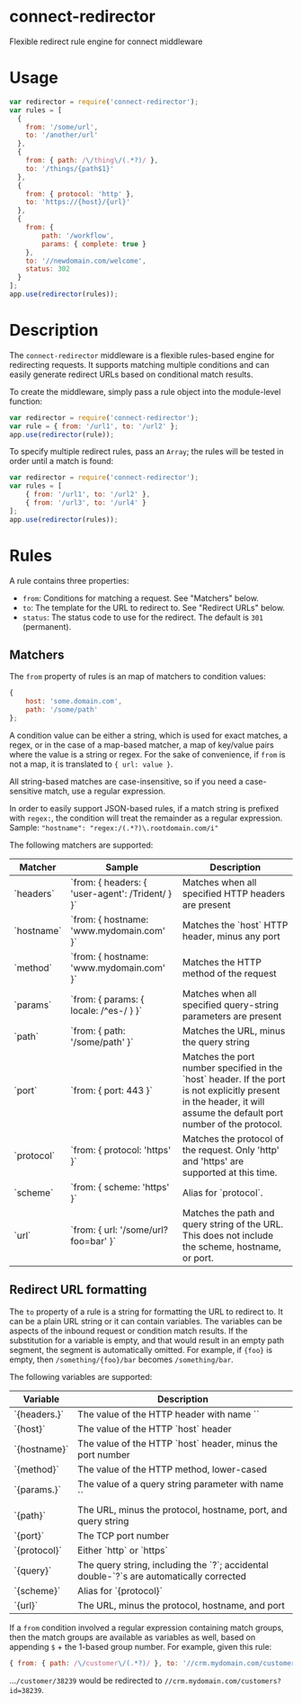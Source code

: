 connect-redirector
=======================

Flexible redirect rule engine for connect middleware

# Usage

```javascript
var redirector = require('connect-redirector');
var rules = [
  {
    from: '/some/url',
    to: '/another/url'
  },
  {
    from: { path: /\/thing\/(.*?)/ },
    to: '/things/{path$1}'
  },
  {
    from: { protocol: 'http' },
    to: 'https://{host}/{url}'
  },
  {
    from: {
        path: '/workflow',
        params: { complete: true }
    },
    to: '//newdomain.com/welcome',
    status: 302
  }
];
app.use(redirector(rules));
```

# Description

The `connect-redirector` middleware is a flexible rules-based engine for redirecting requests. It supports matching
multiple conditions and can easily generate redirect URLs based on conditional match results.

To create the middleware, simply pass a rule object into the module-level function:

```javascript
var redirector = require('connect-redirector');
var rule = { from: '/url1', to: '/url2' };
app.use(redirector(rule));
```

To specify multiple redirect rules, pass an `Array`; the rules will be tested in order until a match is found:

```javascript
var redirector = require('connect-redirector');
var rules = [
    { from: '/url1', to: '/url2' },
    { from: '/url3', to: '/url4' }
];
app.use(redirector(rules));
```

# Rules

A rule contains three properties:

* `from`: Conditions for matching a request. See "Matchers" below.
* `to`: The template for the URL to redirect to. See "Redirect URLs" below.
* `status`: The status code to use for the redirect. The default is `301` (permanent).

## Matchers

The `from` property of rules is an map of matchers to condition values:

```javascript
{
    host: 'some.domain.com',
    path: '/some/path'
};
```

A condition value can be either a string, which is used for exact matches, a regex, or in the case of a map-based
matcher, a map of key/value pairs where the value is a string or regex. For the sake of convenience, if `from` is not
a map, it is translated to `{ url: value }`.

All string-based matches are case-insensitive, so if you need a case-sensitive match, use a regular expression.

In order to easily support JSON-based rules, if a match string is prefixed with `regex:`, the condition will treat the
remainder as a regular expression. Sample: `"hostname": "regex:/(.*?)\.rootdomain.com/i"`

The following matchers are supported:

<table>
  <thead>
    <tr>
      <th>Matcher</th><th>Sample</th><th>Description</th>
    </tr>
  </thead>
  <tbody>
    <tr>
      <td>`headers`</td>
      <td>`from: { headers: { 'user-agent': /Trident/ } }`</td>
      <td>Matches when all specified HTTP headers are present</td>
    </tr>
    <tr>
      <td>`hostname`</td>
      <td>`from: { hostname: 'www.mydomain.com' }`</td>
      <td>Matches the `host` HTTP header, minus any port</td>
    </tr>
    <tr>
      <td>`method`</td>
      <td>`from: { hostname: 'www.mydomain.com' }`</td>
      <td>Matches the HTTP method of the request</td>
    </tr>
    <tr>
      <td>`params`</td>
      <td>`from: { params: { locale: /^es-/ } }`</td>
      <td>Matches when all specified query-string parameters are present</td>
    </tr>
    <tr>
      <td>`path`</td>
      <td>`from: { path: '/some/path' }`</td>
      <td>Matches the URL, minus the query string</td>
    </tr>
    <tr>
      <td>`port`</td>
      <td>`from: { port: 443 }`</td>
      <td>
        Matches the port number specified in the `host` header. If the port is not explicitly present in the header,
        it will assume the default port number of the protocol.
      </td>
    </tr>
    <tr>
      <td>`protocol`</td>
      <td>`from: { protocol: 'https' }`</td>
      <td>
        Matches the protocol of the request. Only 'http' and 'https' are supported at this time.
      </td>
    </tr>
    <tr>
      <td>`scheme`</td>
      <td>`from: { scheme: 'https' }`</td>
      <td>Alias for `protocol`.</td>
    </tr>
    <tr>
      <td>`url`</td>
      <td>`from: { url: '/some/url?foo=bar' }`</td>
      <td>Matches the path and query string of the URL. This does not include the scheme, hostname, or port.</td>
    </tr>
  </tbody>
</table>

## Redirect URL formatting

The `to` property of a rule is a string for formatting the URL to redirect to. It can be a plain URL string or it
can contain variables. The variables can be aspects of the inbound request or condition match results.
If the substitution for a variable is empty, and that would result in an empty path segment, the segment is
automatically omitted. For example, if `{foo}` is empty, then `/something/{foo}/bar` becomes `/something/bar`.

The following variables are supported:

<table>
  <thead>
    <tr>
      <th>Variable</th><th>Description</th>
    </tr>
  </thead>
  <tbody>
    <tr>
      <td>`{headers.<name>}`</td>
      <td>The value of the HTTP header with name `<name>`</td>
    </tr>
    <tr>
      <td>`{host}`</td>
      <td>The value of the HTTP `host` header</td>
    </tr>
    <tr>
      <td>`{hostname}`</td>
      <td>The value of the HTTP `host` header, minus the port number</td>
    </tr>
    <tr>
      <td>`{method}`</td>
      <td>The value of the HTTP method, lower-cased</td>
    </tr>
    <tr>
      <td>`{params.<name>}`</td>
      <td>The value of a query string parameter with name `<name>`</td>
    </tr>
    <tr>
      <td>`{path}`</td>
      <td>The URL, minus the protocol, hostname, port, and query string</td>
    </tr>
    <tr>
      <td>`{port}`</td>
      <td>The TCP port number</td>
    </tr>
    <tr>
      <td>`{protocol}`</td>
      <td>Either `http` or `https`</td>
    </tr>
    <tr>
      <td>`{query}`</td>
      <td>The query string, including the `?`; accidental double-`?`s are automatically corrected</td>
    </tr>
    <tr>
      <td>`{scheme}`</td>
      <td>Alias for `{protocol}`</td>
    </tr>
    <tr>
      <td>`{url}`</td>
      <td>The URL, minus the protocol, hostname, and port</td>
    </tr>
  </tbody>
</table>

If a `from` condition involved a regular expression containing match groups, then the match groups are available
as variables as well, based on appending `$` + the 1-based group number. For example, given this rule:

```javascript
{ from: { path: /\/customer\/(.*?)/ }, to: '//crm.mydomain.com/customers?id={path$1}' }
```

...`/customer/38239` would be redirected to `//crm.mydomain.com/customers?id=38239`.
